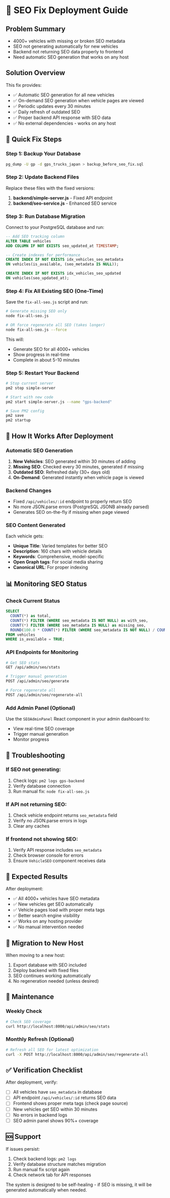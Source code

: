 # 🚀 SEO Fix Deployment Guide

## Problem Summary
- 4000+ vehicles with missing or broken SEO metadata
- SEO not generating automatically for new vehicles
- Backend not returning SEO data properly to frontend
- Need automatic SEO generation that works on any host

## Solution Overview
This fix provides:
- ✅ Automatic SEO generation for all new vehicles
- ✅ On-demand SEO generation when vehicle pages are viewed
- ✅ Periodic updates every 30 minutes
- ✅ Daily refresh of outdated SEO
- ✅ Proper backend API response with SEO data
- ✅ No external dependencies - works on any host

## 🔧 Quick Fix Steps

### Step 1: Backup Your Database
```bash
pg_dump -U gp -d gps_trucks_japan > backup_before_seo_fix.sql
```

### Step 2: Update Backend Files
Replace these files with the fixed versions:
1. **backend/simple-server.js** - Fixed API endpoint
2. **backend/seo-service.js** - Enhanced SEO service

### Step 3: Run Database Migration
Connect to your PostgreSQL database and run:
```sql
-- Add SEO tracking column
ALTER TABLE vehicles 
ADD COLUMN IF NOT EXISTS seo_updated_at TIMESTAMP;

-- Create indexes for performance
CREATE INDEX IF NOT EXISTS idx_vehicles_seo_metadata 
ON vehicles(is_available, (seo_metadata IS NULL));

CREATE INDEX IF NOT EXISTS idx_vehicles_seo_updated 
ON vehicles(seo_updated_at);
```

### Step 4: Fix All Existing SEO (One-Time)
Save the `fix-all-seo.js` script and run:
```bash
# Generate missing SEO only
node fix-all-seo.js

# OR force regenerate all SEO (takes longer)
node fix-all-seo.js --force
```

This will:
- Generate SEO for all 4000+ vehicles
- Show progress in real-time
- Complete in about 5-10 minutes

### Step 5: Restart Your Backend
```bash
# Stop current server
pm2 stop simple-server

# Start with new code
pm2 start simple-server.js --name "gps-backend"

# Save PM2 config
pm2 save
pm2 startup
```

## 🔄 How It Works After Deployment

### Automatic SEO Generation
1. **New Vehicles**: SEO generated within 30 minutes of adding
2. **Missing SEO**: Checked every 30 minutes, generated if missing
3. **Outdated SEO**: Refreshed daily (30+ days old)
4. **On-Demand**: Generated instantly when vehicle page is viewed

### Backend Changes
- Fixed `/api/vehicles/:id` endpoint to properly return SEO
- No more JSON.parse errors (PostgreSQL JSONB already parsed)
- Generates SEO on-the-fly if missing when page viewed

### SEO Content Generated
Each vehicle gets:
- **Unique Title**: Varied templates for better SEO
- **Description**: 160 chars with vehicle details
- **Keywords**: Comprehensive, model-specific
- **Open Graph tags**: For social media sharing
- **Canonical URL**: For proper indexing

## 📊 Monitoring SEO Status

### Check Current Status
```sql
SELECT 
  COUNT(*) as total,
  COUNT(*) FILTER (WHERE seo_metadata IS NOT NULL) as with_seo,
  COUNT(*) FILTER (WHERE seo_metadata IS NULL) as missing_seo,
  ROUND(100.0 * COUNT(*) FILTER (WHERE seo_metadata IS NOT NULL) / COUNT(*), 2) as coverage_percent
FROM vehicles 
WHERE is_available = TRUE;
```

### API Endpoints for Monitoring
```bash
# Get SEO stats
GET /api/admin/seo/stats

# Trigger manual generation
POST /api/admin/seo/generate

# Force regenerate all
POST /api/admin/seo/regenerate-all
```

### Add Admin Panel (Optional)
Use the `SEOAdminPanel` React component in your admin dashboard to:
- View real-time SEO coverage
- Trigger manual generation
- Monitor progress

## 🚨 Troubleshooting

### If SEO not generating:
1. Check logs: `pm2 logs gps-backend`
2. Verify database connection
3. Run manual fix: `node fix-all-seo.js`

### If API not returning SEO:
1. Check vehicle endpoint returns `seo_metadata` field
2. Verify no JSON.parse errors in logs
3. Clear any caches

### If frontend not showing SEO:
1. Verify API response includes `seo_metadata`
2. Check browser console for errors
3. Ensure `VehicleSEO` component receives data

## 🎯 Expected Results

After deployment:
- ✅ All 4000+ vehicles have SEO metadata
- ✅ New vehicles get SEO automatically
- ✅ Vehicle pages load with proper meta tags
- ✅ Better search engine visibility
- ✅ Works on any hosting provider
- ✅ No manual intervention needed

## 🔄 Migration to New Host

When moving to a new host:
1. Export database with SEO included
2. Deploy backend with fixed files
3. SEO continues working automatically
4. No regeneration needed (unless desired)

## 📝 Maintenance

### Weekly Check
```bash
# Check SEO coverage
curl http://localhost:8000/api/admin/seo/stats
```

### Monthly Refresh (Optional)
```bash
# Refresh all SEO for latest optimization
curl -X POST http://localhost:8000/api/admin/seo/regenerate-all
```

## ✅ Verification Checklist

After deployment, verify:
- [ ] All vehicles have `seo_metadata` in database
- [ ] API endpoint `/api/vehicles/:id` returns SEO data
- [ ] Frontend shows proper meta tags (check page source)
- [ ] New vehicles get SEO within 30 minutes
- [ ] No errors in backend logs
- [ ] SEO admin panel shows 90%+ coverage

## 🆘 Support

If issues persist:
1. Check backend logs: `pm2 logs`
2. Verify database structure matches migration
3. Run manual fix script again
4. Check network tab for API responses

The system is designed to be self-healing - if SEO is missing, it will be generated automatically when needed.